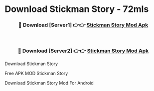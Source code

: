 # Download Stickman Story - 72mls



<div align="center">
<h3>🔴 Download [Server1] 👉👉 <a href="https://momento.my/?title=Stickman_Story">Stickman Story Mod Apk</a></h3><br>

<h3>🔴 Download [Server2] 👉👉 <a href="https://momento.my/?title=Stickman_Story">Stickman Story Mod Apk</a></h3>
</div>



Download Stickman Story 

Free APK MOD Stickman Story 

Download Stickman Story Mod For Android
